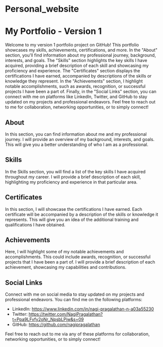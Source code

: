 # Personal_website
# My Portfolio - Version 1

Welcome to my version 1 portfolio project on GitHub! This portfolio showcases my skills, achievements, certifications, and more. In the "About" section, you'll find information about my professional journey, background, interests, and goals. The "Skills" section highlights the key skills I have acquired, providing a brief description of each skill and showcasing my proficiency and experience. The "Certificates" section displays the certifications I have earned, accompanied by descriptions of the skills or knowledge they represent. In the "Achievements" section, I highlight notable accomplishments, such as awards, recognition, or successful projects I have been a part of. Finally, in the "Social Links" section, you can connect with me on platforms like LinkedIn, Twitter, and GitHub to stay updated on my projects and professional endeavors. Feel free to reach out to me for collaboration, networking opportunities, or to simply connect!

## About

In this section, you can find information about me and my professional journey. I will provide an overview of my background, interests, and goals. This will give you a better understanding of who I am as a professional.

## Skills

In the Skills section, you will find a list of the key skills I have acquired throughout my career. I will provide a brief description of each skill, highlighting my proficiency and experience in that particular area.

## Certificates

In this section, I will showcase the certifications I have earned. Each certificate will be accompanied by a description of the skills or knowledge it represents. This will give you an idea of the additional training and qualifications I have obtained.

## Achievements

Here, I will highlight some of my notable achievements and accomplishments. This could include awards, recognition, or successful projects that I have been a part of. I will provide a brief description of each achievement, showcasing my capabilities and contributions.

## Social Links

Connect with me on social media to stay updated on my projects and professional endeavors. You can find me on the following platforms:

- LinkedIn: https://www.linkedin.com/in/nagi-pragalathan-n-a03a55230
- Twitter: https://twitter.com/NagiPragalathan?t=Ppa9LFvfy2oNr_NpsbLPiw&s=09 
- GitHub: https://github.com/nagipragalathan

Feel free to reach out to me via any of these platforms for collaboration, networking opportunities, or to simply connect!
